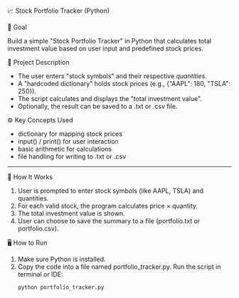 📈 Stock Portfolio Tracker (Python)

🎯 Goal

Build a simple "Stock Portfolio Tracker" in Python that calculates total investment value based on user input and predefined stock prices.



 📝 Project Description

- The user enters "stock symbols" and their respective *quantities*.
- A "hardcoded dictionary" holds stock prices (e.g., {"AAPL": 180, "TSLA": 250}).
- The script calculates and displays the "total investment value".
- Optionally, the result can be saved to a .txt or .csv file.



 ⚙️ Key Concepts Used

- dictionary for mapping stock prices  
- input() / print() for user interaction  
- basic arithmetic for calculations  
- file handling for writing to .txt or .csv  

---

🚀 How It Works

1. User is prompted to enter stock symbols (like AAPL, TSLA) and quantities.
2. For each valid stock, the program calculates price × quantity.
3. The total investment value is shown.
4. User can choose to save the summary to a file (portfolio.txt or portfolio.csv).

🖥️ How to Run

1. Make sure Python is installed.
2. Copy the code into a file named portfolio_tracker.py.
Run the script in terminal or IDE:
   ```bash
   python portfolio_tracker.py
